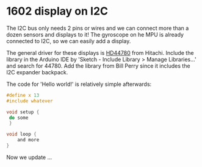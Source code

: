 # 1602 display on I2C

The I2C bus only needs 2 pins or wires and we can connect more than a dozen sensors and displays to it! The gyroscope on he MPU is already connected to I2C, so we can easily add a display.

The general driver for these displays is [HD44780](https://en.wikipedia.org/wiki/Hitachi_HD44780_LCD_controller) from Hitachi. Include the library in the Arduino IDE by 'Sketch - Include Library > Manage Libraries...' and search for 44780. Add the library from Bill Perry since it includes the I2C expander backpack.

The code for 'Hello world!' is relatively simple afterwards:

```c
#define x 13
#include whatever

void setup {
 do some
 }

void loop {
    and more
}
```

Now we update ...
